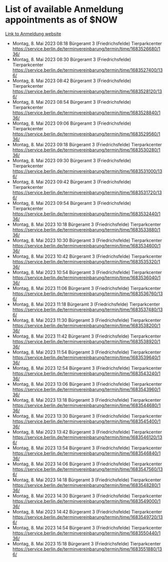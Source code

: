 # List of available Anmeldung appointments as of $NOW
[Link to Anmeldung website](https://service.berlin.de/terminvereinbarung/termin/tag.php?termin=1&anliegen[]=120686&dienstleisterlist=122210,122217,327316,122219,327312,122227,327314,122231,327346,122243,327348,122254,122252,329742,122260,329745,122262,329748,122271,327278,122273,327274,122277,327276,330436,122280,327294,122282,327290,122284,327292,122291,327270,122285,327266,122286,327264,122296,327268,150230,329760,122297,327286,122294,327284,122312,329763,122314,329775,122304,327330,122311,327334,122309,327332,317869,122281,327352,122279,329772,122283,122276,327324,122274,327326,122267,329766,122246,327318,122251,327320,122257,327322,122208,327298,122226,327300&herkunft=http%3A%2F%2Fservice.berlin.de%2Fdienstleistung%2F120686%2F)
- Montag, 8. Mai 2023 08:18 Bürgeramt 3 (Friedrichsfelde) Tierparkcenter https://service.berlin.de/terminvereinbarung/termin/time/1683526680/136/
- Montag, 8. Mai 2023 08:30 Bürgeramt 3 (Friedrichsfelde) Tierparkcenter https://service.berlin.de/terminvereinbarung/termin/time/1683527400/136/
- Montag, 8. Mai 2023 08:42 Bürgeramt 3 (Friedrichsfelde) Tierparkcenter https://service.berlin.de/terminvereinbarung/termin/time/1683528120/136/
- Montag, 8. Mai 2023 08:54 Bürgeramt 3 (Friedrichsfelde) Tierparkcenter https://service.berlin.de/terminvereinbarung/termin/time/1683528840/136/
- Montag, 8. Mai 2023 09:06 Bürgeramt 3 (Friedrichsfelde) Tierparkcenter https://service.berlin.de/terminvereinbarung/termin/time/1683529560/136/
- Montag, 8. Mai 2023 09:18 Bürgeramt 3 (Friedrichsfelde) Tierparkcenter https://service.berlin.de/terminvereinbarung/termin/time/1683530280/136/
- Montag, 8. Mai 2023 09:30 Bürgeramt 3 (Friedrichsfelde) Tierparkcenter https://service.berlin.de/terminvereinbarung/termin/time/1683531000/136/
- Montag, 8. Mai 2023 09:42 Bürgeramt 3 (Friedrichsfelde) Tierparkcenter https://service.berlin.de/terminvereinbarung/termin/time/1683531720/136/
- Montag, 8. Mai 2023 09:54 Bürgeramt 3 (Friedrichsfelde) Tierparkcenter https://service.berlin.de/terminvereinbarung/termin/time/1683532440/136/
- Montag, 8. Mai 2023 10:18 Bürgeramt 3 (Friedrichsfelde) Tierparkcenter https://service.berlin.de/terminvereinbarung/termin/time/1683533880/136/
- Montag, 8. Mai 2023 10:30 Bürgeramt 3 (Friedrichsfelde) Tierparkcenter https://service.berlin.de/terminvereinbarung/termin/time/1683534600/136/
- Montag, 8. Mai 2023 10:42 Bürgeramt 3 (Friedrichsfelde) Tierparkcenter https://service.berlin.de/terminvereinbarung/termin/time/1683535320/136/
- Montag, 8. Mai 2023 10:54 Bürgeramt 3 (Friedrichsfelde) Tierparkcenter https://service.berlin.de/terminvereinbarung/termin/time/1683536040/136/
- Montag, 8. Mai 2023 11:06 Bürgeramt 3 (Friedrichsfelde) Tierparkcenter https://service.berlin.de/terminvereinbarung/termin/time/1683536760/136/
- Montag, 8. Mai 2023 11:18 Bürgeramt 3 (Friedrichsfelde) Tierparkcenter https://service.berlin.de/terminvereinbarung/termin/time/1683537480/136/
- Montag, 8. Mai 2023 11:30 Bürgeramt 3 (Friedrichsfelde) Tierparkcenter https://service.berlin.de/terminvereinbarung/termin/time/1683538200/136/
- Montag, 8. Mai 2023 11:42 Bürgeramt 3 (Friedrichsfelde) Tierparkcenter https://service.berlin.de/terminvereinbarung/termin/time/1683538920/136/
- Montag, 8. Mai 2023 11:54 Bürgeramt 3 (Friedrichsfelde) Tierparkcenter https://service.berlin.de/terminvereinbarung/termin/time/1683539640/136/
- Montag, 8. Mai 2023 12:54 Bürgeramt 3 (Friedrichsfelde) Tierparkcenter https://service.berlin.de/terminvereinbarung/termin/time/1683543240/136/
- Montag, 8. Mai 2023 13:06 Bürgeramt 3 (Friedrichsfelde) Tierparkcenter https://service.berlin.de/terminvereinbarung/termin/time/1683543960/136/
- Montag, 8. Mai 2023 13:18 Bürgeramt 3 (Friedrichsfelde) Tierparkcenter https://service.berlin.de/terminvereinbarung/termin/time/1683544680/136/
- Montag, 8. Mai 2023 13:30 Bürgeramt 3 (Friedrichsfelde) Tierparkcenter https://service.berlin.de/terminvereinbarung/termin/time/1683545400/136/
- Montag, 8. Mai 2023 13:42 Bürgeramt 3 (Friedrichsfelde) Tierparkcenter https://service.berlin.de/terminvereinbarung/termin/time/1683546120/136/
- Montag, 8. Mai 2023 13:54 Bürgeramt 3 (Friedrichsfelde) Tierparkcenter https://service.berlin.de/terminvereinbarung/termin/time/1683546840/136/
- Montag, 8. Mai 2023 14:06 Bürgeramt 3 (Friedrichsfelde) Tierparkcenter https://service.berlin.de/terminvereinbarung/termin/time/1683547560/136/
- Montag, 8. Mai 2023 14:18 Bürgeramt 3 (Friedrichsfelde) Tierparkcenter https://service.berlin.de/terminvereinbarung/termin/time/1683548280/136/
- Montag, 8. Mai 2023 14:30 Bürgeramt 3 (Friedrichsfelde) Tierparkcenter https://service.berlin.de/terminvereinbarung/termin/time/1683549000/136/
- Montag, 8. Mai 2023 14:42 Bürgeramt 3 (Friedrichsfelde) Tierparkcenter https://service.berlin.de/terminvereinbarung/termin/time/1683549720/136/
- Montag, 8. Mai 2023 14:54 Bürgeramt 3 (Friedrichsfelde) Tierparkcenter https://service.berlin.de/terminvereinbarung/termin/time/1683550440/136/
- Montag, 8. Mai 2023 15:18 Bürgeramt 3 (Friedrichsfelde) Tierparkcenter https://service.berlin.de/terminvereinbarung/termin/time/1683551880/136/
